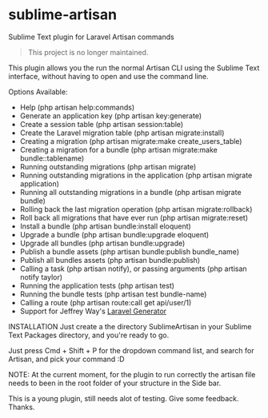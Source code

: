 sublime-artisan
===============

Sublime Text plugin for Laravel Artisan commands

>This project is no longer maintained.

This plugin allows you the run the normal Artisan CLI using the Sublime Text interface, without having to open and use the command line.

Options Available:
- Help (php artisan help:commands)
- Generate an application key (php artisan key:generate)
- Create a session table (php artisan session:table)
- Create the Laravel migration table (php artisan migrate:install)
- Creating a migration	(php artisan migrate:make create_users_table)
- Creating a migration for a bundle	(php artisan migrate:make bundle::tablename)
- Running outstanding migrations (php artisan migrate)
- Running outstanding migrations in the application	(php artisan migrate application)
- Running all outstanding migrations in a bundle (php artisan migrate bundle)
- Rolling back the last migration operation	(php artisan migrate:rollback)
- Roll back all migrations that have ever run (php artisan migrate:reset)
- Install a bundle (php artisan bundle:install eloquent)
- Upgrade a bundle (php artisan bundle:upgrade eloquent)
- Upgrade all bundles	(php artisan bundle:upgrade)
- Publish a bundle assets (php artisan bundle:publish bundle_name)
- Publish all bundles assets (php artisan bundle:publish)
- Calling a task (php artisan notify), or passing arguments (php artisan notify taylor)
- Running the application tests (php artisan test)
- Running the bundle tests (php artisan test bundle-name)
- Calling a route (php artisan route:call get api/user/1)
- Support for Jeffrey Way's [Laravel Generator](https://github.com/JeffreyWay/Laravel-Generator)

INSTALLATION
Just create a the directory SublimeArtisan in your Sublime Text Packages directory, and you're ready to go.

Just press Cmd + Shift + P for the dropdown command list, and search for Artisan, and pick your command :D

NOTE: At the current moment, for the plugin to run correctly the artisan file needs to been in the root folder of your structure in the Side bar.

This is a young plugin, still needs alot of testing.
Give some feedback. Thanks.
